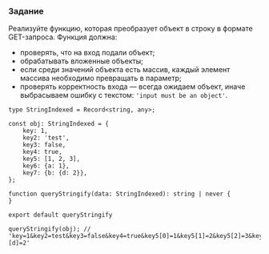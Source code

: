 ### Задание

Реализуйте функцию, которая преобразует объект в строку в формате GET-запроса. Функция должна:

- проверять, что на вход подали объект;
- обрабатывать вложенные объекты;
- если среди значений объекта есть массив, каждый элемент массива необходимо превращать в параметр;
- проверять корректность входа — всегда ожидаем объект, иначе выбрасываем ошибку с текстом: `'input must be an object'`.

```tsx
type StringIndexed = Record<string, any>;

const obj: StringIndexed = {
    key: 1,
    key2: 'test',
    key3: false,
    key4: true,
    key5: [1, 2, 3],
    key6: {a: 1},
    key7: {b: {d: 2}},
};

function queryStringify(data: StringIndexed): string | never {
}

export default queryStringify

queryStringify(obj); // 'key=1&key2=test&key3=false&key4=true&key5[0]=1&key5[1]=2&key5[2]=3&key6[a]=1&key7[b][d]=2'
```
